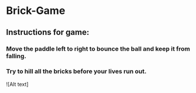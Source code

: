 # Brick-Game

## Instructions for game:

### Move the paddle left to right to bounce the ball and keep it from falling.
### Try to hill all the bricks before your lives run out.

![Alt text]
